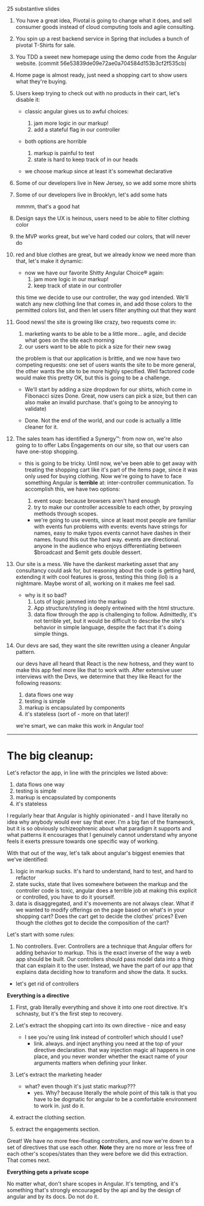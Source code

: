 25 substantive slides



1. You have a great idea, Pivotal is going to change what it does, and sell consumer goods instead of cloud computing tools and agile consulting.


2. You spin up a rest backend service in Spring that includes a bunch of pivotal T-Shirts for sale.

3. You TDD a sweet new homepage using the demo code from the Angular website.
(commit 56e53839de09e72ae0a704584d153b3cf2f535cb)

4. Home page is almost ready, just need a shopping cart to show users what they're buying.

5. Users keep trying to check out with no products in their cart, let's disable it:
	- classic angular gives us to awful choices:
		1. jam more logic in our markup!
		2. add a stateful flag in our controller
		
	- both options are horrible
		1. markup is painful to test
		2. state is hard to keep track of in our heads
	
	- we choose markup since at least it's somewhat declarative
	
6. Some of our developers live in New Jersey, so we add some more shirts

7. Some of our developers live in Brooklyn, let's add some hats

	mmmm, that's a good hat

8. Design says the UX is heinous, users need to be able to filter clothing color

9. the MVP works great, but we've hard coded our colors, that will never do

10. red and blue clothes are great, but we already know we need more than that, let's make it dynamic:
	- now we have our favorite Shitty Angular Choice® again:
		1. jam more logic in our markup!
		2. keep track of state in our controller
		
	this time we decide to use our controller, the way god intended. We'll watch any new 	clothing line that comes in, and add those colors to the permitted colors list, and then let users filter anything out that they want

11. Good news! the site is growing like crazy, two requests come in:
	1. marketing wants to be able to be a little more... agile, and decide what goes on the site each morning
	2. our users want to be able to pick a size for their new swag
	
	the problem is that our application is brittle, and we now have two competing requests: one set of users wants the site to be more general, the other wants the site to be more highly specified. Well factored code would make this pretty OK, but this is going to be a challenge.
	
	- We'll start by adding a size dropdown for our shirts, which come in Fibonacci sizes
	Done. Great, now users can pick a size, but then can also make an invalid purchase. that's going to be annoying to validate)
		
	- Done. Not the end of the world, and our code is actually a little cleaner for it.

12. The sales team has identified a Synergy™: from now on, we're also going to to offer Labs Engagements on our site, so that our users can have one-stop shopping.

    - this is going to be tricky. Until now, we've been able to get away with treating the shopping cart like it's part of the items page, since it was only used for buying clothing. Now we're going to have to face something Angular is **terrible** at: inter-controller communication. To accomplish this, we have two options:
    	1. event soup: because browsers aren't hard enough
    	2. try to make our controller accessible to each other, by proxying methods through scopes.
    	
    	- we're going to use events, since at least most people are familiar with events
    		fun problems with events:
    			events have strings for names, easy to make typos
    			events cannot have dashes in their names. found this out the hard way.
    			events are directional. anyone in the audience who enjoys differentiating between $broadcast and $emit gets double dessert.

13. Our site is a mess. We have the dankest marketing asset that any consultancy could ask for, but reasoning about the code is getting hard, extending it with cool features is gross, testing this thing (lol) is a nightmare. Maybe worst of all, working on it makes me feel sad. 
	- why is it so bad?
		1. Lots of logic jammed into the markup
		2. App structure/styling is deeply entwined with the html structure.
		3. data flow through the app is challenging to follow. Admittedly, it's not terrible yet, but it would be difficult to describe the site's behavior in simple language, despite the fact that it's doing simple things.
		
14. Our devs are sad, they want the site rewritten using a cleaner Angular pattern.

	our devs have all heard that React is the new hotness, and they want to make this app feel more like that to work with. After extensive user interviews with the Devs, we determine that they like React for the following reasons:
	 1. data flows one way
	 2. testing is simple
	 3. markup is encapsulated by components
	 4. it's stateless (sort of - more on that later)!
	 
	 we're smart, we can make this work in Angular too!
  
----

The big cleanup:
================

Let's refactor the app, in line with the principles we listed above:

1. data flows one way
2. testing is simple
3. markup is encapsulated by components
4. it's stateless

I regularly hear that Angular is highly opinionated - and I have literally no idea why anybody would ever say that ever. I'm a big fan of the framework, but it is so obviously schizeophrenic about what paradigm it supports and what patterns it encourages that I genuinely cannot understand why anyone feels it exerts pressure towards one specific way of working.

With that out of the way, let's talk about angular's biggest enemies that we've identified:

1. logic in markup sucks. It's hard to understand, hard to test, and hard to refactor
2. state sucks, state that lives somewhere between the markup and the controller code is toxic, angular does a terrible job at making this explicit or controlled, you have to do it yourself.
3. data is disaggregated, and it's movements are not always clear. What if we wanted to modify offerings on the page based on what's in your shopping cart? Does the cart get to decide the clothes' prices? Even though the clothes got to decide the composition of the cart?

Let's start with some rules:

1. No controllers. Ever. Controllers are a technique that Angular offers for adding behavior to markup. This is the exact inverse of the way a web app should be built. Our controllers should pass model data into a thing that can explain it to the user. Instead, we have the part of our app that explains data deciding how to transform and show the data. It sucks.
 - let's get rid of controllers
 
**Everything is a directive**

1. First, grab literally everything and shove it into one root directive. It's schnasty, but it's the first step to recovery.
2. Let's extract the shopping cart into its own directive - nice and easy
	- I see you're using link instead of controller! which should I use?
		- link. always. and inject anything you need at the top of your directive declaration. that way injection magic all happens in one place, and you never wonder whether the exact name of your arguments matters when defining your linker.

3. Let's extract the marketing header
	- what? even though it's just static markup???
		- yes. Why? because literally the whole point of this talk is that you have to be dogmatic for angular to be a comfortable environment to work in. just do it.

4. extract the clothing section.
5. extract the engagements section.

Great! We have no more free-floating controllers, and now we're down to a set of directives that use each other. **Note** they are no more or less free of each other's scopes/states than they were before we did this extraction. That comes next.

**Everything gets a private scope**

No matter what, don't share scopes in Angular. It's tempting, and it's something that's strongly encouraged by the api and by the design of angular and by its docs. Do not do it.



  			
    			